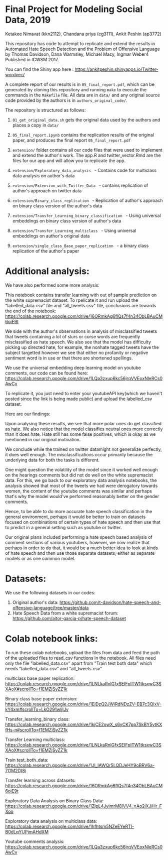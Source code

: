 # Final Project for Modeling Social Data, 2019

Ketakee Nimavat (kkn2112), Chandana priya (cg3111), Ankit Peshin (ap3772)

This repository has code to attempt to replicate and extend the results in Automated Hate Speech Detection and the Problem of Offensive Language by Thomas Davidson, Dana Warmsley, Michael Macy, Ingmar Weber4 Published in ICWSM 2017.

You can find the Shiny app here :  https://ankitpeshin.shinyapps.io/Twitter-wordvec/

A complete report of our results is in `05_final_report.pdf`, which can be generated by cloning this repository and running `make` to execute the commands in the `Makefile` file. All data are in `data/` and any original source code provided by the authors is in `authors_original_code/`.

The repository is structured as follows:

1. `01_get_original_data.sh` gets the original data used by the authors and places a copy in `data/`

2. `05_final_report.ipynb` contains the replication results of the original paper, and produces the final report `05_final_report.pdf`

3. `extension/` folder contains all our code files that were used to implement and extend the author's work. The app.R and twitter_vector.Rmd are the files for our app and will allow you to replicate the app.  

4. `extension/Exploratory_data_analysis ` - Contains code for multiclass data analysis on author's data

5. `extension/Extension_with_Twitter_Data ` - contains replication of author's approach on twitter data

6. `extension/Binary_class_replication ` - Replication of author's approach on binary class version of the author's data

7. `extension/Transfer_Learning_binary_classification ` - Using universal embeddings on binary class version of author's data

8. `extension/Transfer_Learning_multiclass ` - Using universal embeddings on author's original data

9. `extension/single_class_Base_paper_replication ` - a binary class replication of the author's paper


# Additional analysis:

We have also performed some more analysis:

This notebook contains transfer learning with out of sample prediction on the white supremacist dataset. To rpelicate it and run upload the "labelled_data.csv" file and "all_tweets.csv" file, conclusions are towards the end of the notebook:
https://colab.research.google.com/drive/16ORmkAg6flQs7f4n34ObLBAuCM6oiE9t

We side with the author's observations in analysis of misclassified tweets that tweets containing a lot of slurs or curse words are frequently misclassified as hate speech.
We also see that the model has difficulty picking up directed hate, for example, the nonhate tagged tweets have the subject targetted however we see that either no profanity or negative sentiment word is in use or that there are shortened spellings.

We use the universal embedding deep learning model on youtube comments, our code can be found here:
https://colab.research.google.com/drive/1LQa3zxup6kc56jrqVVEoxNleRCs0AwCv

To replicate it, you just need to enter your youtubeAPI key(which we haven't posted since the link is being made public) and upload the labelled_csv dataset.

Here are our findings:

Upon analysing these results, we see that more polar ones do get classified as hate. We also notice that the model classifies neutral ones more correctly than it does hate. Hate still has some false positives, which is okay as we mentioned in our original motivation.

We conclude while the trained on twitter datamight not generalize perfectly, it does well enough. The misclassifications occur primarily because the underlying data for both the tasks is different.

One might question the volatility of the model since it worked well enough on the hearings comments but did not do well on the white supremacist data. For this, we go back to our exploratory data analysis notebooks, the analysis showed that most of the tweets we had were derogatory towards women, the content of the youtube comments was similar and perhaps that's why the model would've performed reasonably better on the gender comments.  

Hence, to be able to do more accurate hate speech classification in the general environment, perhaps it would be better to train on datasets focused on combinations of certain types of hate speech and then use that to predict in a general setting such as youtube or twitter. 

Our original plans included performing a hate speech based analysis of comment sections of various youtubers, however, we now realize that perhaps in order to do that, it would be a much better idea to look at kinds of hate speech and then use those separate datasets, either as separate models or as one common model. 



# Datasets:
We use the following datasets in our codes:
1. Original author's data: https://github.com/t-davidson/hate-speech-and-offensive-language/tree/master/data
2. Hate Speech Data from a white supremacist forum: https://github.com/aitor-garcia-p/hate-speech-dataset

# Colab notebook links:
To run these colab notebooks, upload the files from data and feed the path of the uploaded files to read_csv functions in the notebook.
All files need only the file "labelled_data.csv" apart from "Train test both data" which needs "labelled_data.csv" and "all_tweets.csv"

multiclass base paper replication: https://colab.research.google.com/drive/1LNLkaRnlGfxSEIFpITW1tksxwC3SXAoX#scrollTo=f1EMZjSyZZ1k	

Binary class base paper extension: https://colab.research.google.com/drive/1EjDzQ2JWiRdNDzZV-EB7c3QIxV-kY4xm#scrollTo=LkO291wljIJv	

Transfer_learning_binary class: https://colab.research.google.com/drive/1kjCE2owX_s6yCK7pp7SkBY5ytKXfHs-n#scrollTo=f1EMZjSyZZ1k	

Transfer Learning multiclass: https://colab.research.google.com/drive/1LNLkaRnlGfxSEIFpITW1tksxwC3SXAoX#scrollTo=f1EMZjSyZZ1k	

Train test_both_data: https://colab.research.google.com/drive/1Jl_IAWQr5LQDJeHY9oBRV6a-7OM2Dt8i	

Transfer learning across datasets: https://colab.research.google.com/drive/16ORmkAg6flQs7f4n34ObLBAuCM6oiE9t

Exploratory Data Analysis on Binary Class Data: https://colab.research.google.com/drive/1ZipL4JyimrM8lVV4_nAo2iXJiHr_FXoo	

Exploratory data analysis on multiclass data: https://colab.research.google.com/drive/1hfhtsm5NZeEYeRTI-B0dLqYUPjmAHdXM	

Youtube comments analysis: https://colab.research.google.com/drive/1LQa3zxup6kc56jrqVVEoxNleRCs0AwCv
